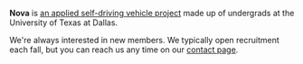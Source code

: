 **Nova** is [an applied self-driving vehicle project](https://nova-utd.github.io) made up of undergrads at the University of Texas at Dallas.

We're always interested in new members. We typically open recruitment each fall, but you can reach us any time on our [contact page](http://nova-utd.github.io/contact).
